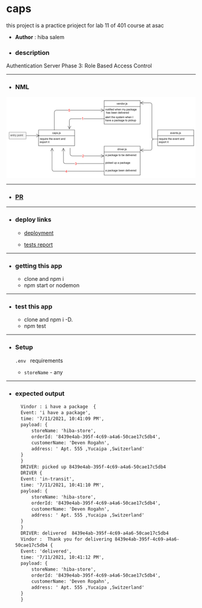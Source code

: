 # caps

this project is a practice prioject for lab 11 of 401 course at asac

- **Author** : hiba salem

- ### description

Authentication Server Phase 3: Role Based Access Control

---

- ### NML

![NML](./lab11.jpg)

---

- ### [PR](https://github.com/hibasalem/caps/pull/1)

---

- ### deploy links

  - [deployment](https://hibacaps.herokuapp.com)

  - [tests report](https://github.com/hibasalem/caps/actions)

---

- ### getting this app

  - clone and npm i
  - npm start or nodemon

---

- ### test this app

  - clone and npm i -D.
  - npm test

---

- ### Setup

  `.env ` requirements

  - `storeName` - any

---

- ### expected output

  ```
    Vindor : i have a package  {
    Event: 'i have a package',
    time: '7/11/2021, 10:41:09 PM',
    payload: {
        storeName: 'hiba-store',
        orderId: '8439e4ab-395f-4c69-a4a6-50cae17c5db4',
        customerName: 'Deven Rogahn',
        address: ' Apt. 555 ,Yucaipa ,Switzerland'
    }
    }
    DRIVER: picked up 8439e4ab-395f-4c69-a4a6-50cae17c5db4
    DRIVER {
    Event: 'in-transit',
    time: '7/11/2021, 10:41:10 PM',
    payload: {
        storeName: 'hiba-store',
        orderId: '8439e4ab-395f-4c69-a4a6-50cae17c5db4',
        customerName: 'Deven Rogahn',
        address: ' Apt. 555 ,Yucaipa ,Switzerland'
    }
    }
    DRIVER: delivered  8439e4ab-395f-4c69-a4a6-50cae17c5db4
    Vindor :  Thank you for delivering 8439e4ab-395f-4c69-a4a6-50cae17c5db4 {
    Event: 'delivered',
    time: '7/11/2021, 10:41:12 PM',
    payload: {
        storeName: 'hiba-store',
        orderId: '8439e4ab-395f-4c69-a4a6-50cae17c5db4',
        customerName: 'Deven Rogahn',
        address: ' Apt. 555 ,Yucaipa ,Switzerland'
    }
    }
  ```
